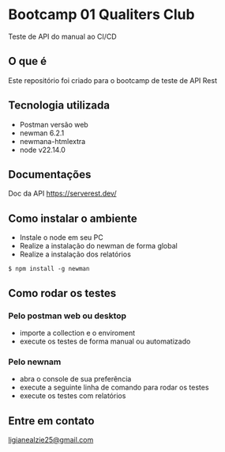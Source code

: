 # Bootcamp 01 Qualiters Club
Teste de API do manual ao CI/CD 

## O que é 
Este repositório foi criado para o bootcamp de teste de API Rest

## Tecnologia utilizada
- Postman versão web
- newman 6.2.1
- newmana-htmlextra
- node v22.14.0

## Documentações
Doc da API https://serverest.dev/

## Como instalar o ambiente
- Instale o node em seu PC
- Realize a instalação do newman de forma global
- Realize a instalação dos relatórios

```
$ npm install -g newman
```
## Como rodar os testes
### Pelo postman web ou desktop
- importe a collection e o enviroment
- execute os testes de forma manual ou automatizado
### Pelo newnam
- abra o console de sua preferência
- execute a seguinte linha de comando para rodar os testes
- execute os testes com relatórios
  
## Entre em contato
ligianealzie25@gmail.com



